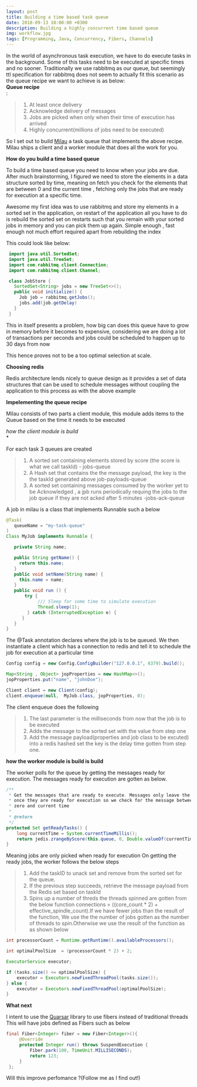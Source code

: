 ```yaml
---
layout: post
title: Building a time based task queue
date: 2018-09-13 10:00:00 +0300
description: Building a highly concurrent time based queue
img: workflow.jpg
tags: [Programming, Java, Concurrency, Fibers, Channels]
---
```

<!-- The content of this blog  -->
In the world of asynchronous task execution, we have to do execute tasks in the background. Some of this tasks need to be executed at specific times and no sooner. Traditionally we use rabbitmq as our queue, but seemingly ttl specification for rabbitmq does not seem to actually fit  this scenario as the queue recipe we want to achieve is as below:<br/>
**Queue recipe<br/>**:

> 1. At least once delivery
> 2. Acknowledge delivery of messages
> 3. Jobs are picked when only when their time of execution has arrived
> 4. Highly concurrent(millions of jobs need to be executed)

So I set out to build [Milau](https://github.com/kigsmtua/milau) a task queue that implements  the above recipe. Milau ships a client and a worker module that does all the work for you.<br/>

**How do you build a time based queue<br/>**

To build a time based queue you need to know when your jobs are due. After much brainstorming, I figured we need to store the elements in a data structure sorted by time, meaning on fetch you check for the elements that are between 0 and the current time , fetching only the jobs that are ready for execution at a specific time.

Awesome my first idea was to use rabbitmq and store my elements in a sorted set in the application, on restart of the application all you have to do is rebuild the sorted set on restarts such that you remain with your sorted jobs in memory and you can pick them up again. Simple enough , fast enough not much effort required apart from rebuilding the index

This could look like below:<br/>

```java
 import java.util.SortedSet;
 import java.util.TreeSet;
 import com.rabbitmq.client.Connection;
 import com.rabbitmq.client.Channel;

 class JobStore {
   SortedSet<String> jobs = new TreeSet<>();
   public void initialize() {
     Job job = rabbitmq.getJobs();
     jobs.add(job.getDelay)
   }
 }
```

This in itself presents a problem, how big can does this queue have to grow in memory before it becomes to expensive, considering we are doing a lot of transactions per seconds and jobs could be scheduled to happen up to 30 days from now

This hence proves not to be a too optimal selection at scale.<br/>

**Choosing redis<br/>**

Redis architecture lends nicely to queue design as it provides a set of data structures that can be used to schedule messages without coupling the application to this process as with the above example<br/>

**Impelementing the queue recipe<br/>**

Milau consists of two parts a client module, this module adds items to the Queue based on the time it needs to be executed<br/>

*how the client module is build<br/>**

For each task 3 queues are created
> 1. A sorted set containing elements stored by score (the score is what we call taskId) - jobs-queue
> 2. A Hash set that contains the the message payload, the key is the the taskId generated above job-payloads-queue
> 3. A sorted set containing messages consumed by the worker yet to be Acknowledged , a jpb runs periodically requing the jobs to the job queue if they are not acked after 5 minutes -jobs-ack-queue

A job in milau is a class that implements Runnable such a below<br/>

```java
@Task(
   queueName = "my-task-queue"
)
Class MyJob implements Runnable {

   private String name;

   public String getName() {
     return this.name;
   }
   public void setName(String name) {
     this.name = name;
   }
   public void run () {
       try {
            /// Sleep for some time to simulate execution
            Thread.sleep(1);
        } catch (InterruptedException e) {
      }
   }
}
```
The @Task annotation declares where the job is to be queued. We then instantiate a client which has a connection to redis and tell it to schedule the job for execution at a particular time<br/>

```java
Config config = new Config.ConfigBuilder("127.0.0.1", 6379).build();

Map<String , Object> jopProperties = new HashMap<>();
jopProperties.put("name", "johnDoe");

Client client = new Client(config);
client.enqueue(null,  MyJob.class, jopProperties, 0);
```

The client enqueue does the following

> 1. The last parameter is the milliseconds from now that the job is to be executed  
> 2. Adds the message to the sorted set with the value from step one
> 3. Add the message payload(properties and job class to be excuted) into a redis hashed set the key is the delay time gotten from step one.<br/>

**how the worker module is build is build<br/>**

The worker  polls for the queue by getting the messages ready for execution. The messages ready for execution are gotten as below.
```java
/**
 * Get the messages that are ready to execute. Messages only leave the queue
 * once they are ready for execution so we check for the message between
 * zero and current time
 *
 * @return
 */
protected Set getReadyTasks() {
    long currentTime = System.currentTimeMillis();
    return jedis.zrangeByScore(this.queue, 0, Double.valueOf(currentTime));
}

```
Meaning jobs are only picked when ready for execution
On getting the ready jobs, the worker follows the below steps
> 1. Add the taskID to unack set and remove from the sorted set for the queue.
> 2. If the previous step succeeds, retrieve the message payload from the Redis set based on taskId
> 3. Spins up a number of threds the threads spinned are gotten from the below function connections = ((core_count * 2) + effective_spindle_count).If we have fewer jobs than the result of the function, We use the the number of jobs gotten as the number of threads to spin.Otherwise we use the result of the function as as shown below

```java
int processorCount = Runtime.getRuntime().availableProcessors();

int optimalPoolSize  = (processorCount * 2) + 2;

ExecutorService executor;

if (tasks.size() <= optimalPoolSize) {
    executor = Executors.newFixedThreadPool(tasks.size());
} else {
    executor = Executors.newFixedThreadPool(optimalPoolSize);
}
```

**What next**<br/>

I intent to use the [Quarsar](https://github.com/puniverse/quasar) library to use fibers instead of traditional threads  This will have jobs defined as Fibers such as below

```java
final Fiber<Integer> fiber = new Fiber<Integer>(){
     @Override
     protected Integer run() throws SuspendExecution {
         Fiber.park(100, TimeUnit.MILLISECONDS);
         return 123;
     }
 };
```
Will this improve perfomance ?(Follow me as I find out!)
